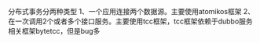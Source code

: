 分布式事务分两种类型
1、一个应用连接两个数据源。主要使用atomikos框架
2、在一次调用2个或者多个接口服务。主要使用tcc框架，tcc框架依赖于dubbo服务
相关框架bytetcc，但是bug多